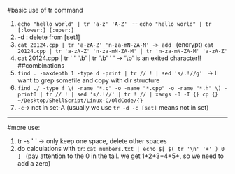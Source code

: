 #basic use of tr command
1. `echo "hello world" | tr 'a-z' 'A-Z' ` -- `echo "hello world" | tr [:lower:] [:uper:]`
2. -d : delete from [set1]
3. `cat 20124.cpp | tr 'a-zA-Z' 'n-za-mN-ZA-M' -> add ` (encrypt)
` cat 20124.cpp | tr 'a-zA-Z' 'n-za-mN-ZA-M' | tr 'n-za-mN-ZA-M' 'a-zA-Z' `
4. cat 20124.cpp | tr ' ' '\b' | tr '\b' ' ' -> '\b' is an exited character!!
##combinations
5. ` find . -maxdepth 1 -type d -print | tr // ! | sed 's/.!//g'  ` -> I want to grep somefile and copy with dir structure
6. ` find ./ -type f \( -name "*.c" -o -name "*.cpp" -o -name "*.h" \) -print0 | tr // ! | sed 's/.!//' | tr ! // | xargs -0 -I {} cp {} ~/Desktop/ShellScript/Linux-C/OldCode/{} `
7. `-c`-> not in set-A (usually we use `tr -d -c [set]` means not in set)
___
#more use:
1. tr -s ' ' -> only keep one space, delete other spaces
2. do calculations with `tr`: `cat numbers.txt | echo $[ $( tr '\n' '+' ) 0 ] `
(pay attention to the 0 in the tail. we get 1+2+3+4+5+, so we need to add a zero)